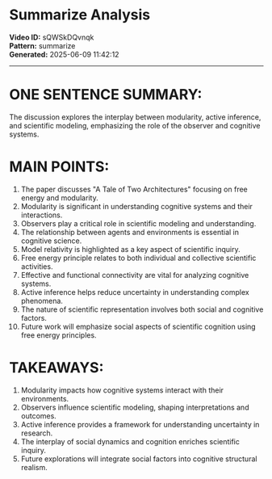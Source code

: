 # Summarize Analysis

**Video ID:** sQWSkDQvnqk  
**Pattern:** summarize  
**Generated:** 2025-06-09 11:42:12  

---

# ONE SENTENCE SUMMARY:
The discussion explores the interplay between modularity, active inference, and scientific modeling, emphasizing the role of the observer and cognitive systems.

# MAIN POINTS:
1. The paper discusses "A Tale of Two Architectures" focusing on free energy and modularity.
2. Modularity is significant in understanding cognitive systems and their interactions.
3. Observers play a critical role in scientific modeling and understanding.
4. The relationship between agents and environments is essential in cognitive science.
5. Model relativity is highlighted as a key aspect of scientific inquiry.
6. Free energy principle relates to both individual and collective scientific activities.
7. Effective and functional connectivity are vital for analyzing cognitive systems.
8. Active inference helps reduce uncertainty in understanding complex phenomena.
9. The nature of scientific representation involves both social and cognitive factors.
10. Future work will emphasize social aspects of scientific cognition using free energy principles.

# TAKEAWAYS:
1. Modularity impacts how cognitive systems interact with their environments.
2. Observers influence scientific modeling, shaping interpretations and outcomes.
3. Active inference provides a framework for understanding uncertainty in research.
4. The interplay of social dynamics and cognition enriches scientific inquiry.
5. Future explorations will integrate social factors into cognitive structural realism.